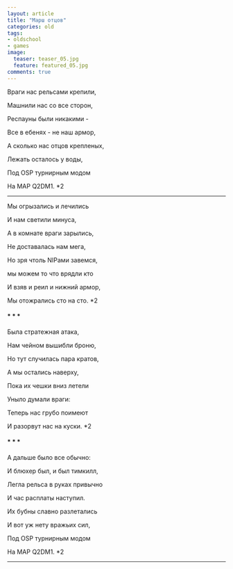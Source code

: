 ```yaml
---
layout: article
title: "Марш отцов"
categories: old
tags:
- oldschool
- games
image:
  teaser: teaser_05.jpg
  feature: featured_05.jpg 
comments: true  
---
```




Враги нас рельсами крепили, 

Машнили нас со все сторон, 

Респауны были никакими - 

Все в ебенях - не наш армор, 

А сколько нас отцов крепленых, 

Лежать осталось у воды, 

Под OSP турнирным модом 

На MAP Q2DM1. *2 


___

Мы огрызались и лечились 

И нам светили минуса, 

А в комнате враги зарылись, 

Не доставалась нам мега, 

Но зря чтоль NIPами завемся, 

мы можем то что врядли кто 

И взяв и реил и нижний армор, 

Мы отожрались сто на сто. *2 


#### * * *

Была стратежная атака, 

Нам чейном вышибли броню, 

Но тут случилась пара кратов, 

А мы остались наверху, 

Пока их чешки вниз летели 

Уныло думали враги: 

Теперь нас грубо поимеют 

И разорвут нас на куски. *2 


#### * * *


А дальше было все обычно: 

И блюхер был, и был тимкилл, 

Легла рельса в руках привычно 

И час расплаты наступил. 

Их бубны славно разлетались 

И вот уж нету вражьих сил, 

Под OSP турнирным модом 

На MAP Q2DM1. *2



---
